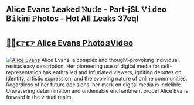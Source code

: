 ## Alice Evans 𝙻eaked 𝙽u𝚍e - Part-jSL 𝚅𝚒deo B𝚒kini 𝙿hotos - Hot All 𝙻eaks 37eqI

# <h2><a href="http://ld12hd.urlbe.top/?page=Alice+Evans">🔗🔗👉👉 Alice Evans P𝚑oto𝚜Vid𝚎o</a></h2>

[![Alice Evans](https://i.imgur.com/eBuTRDB.gif)](http://ld12hd.urlbe.top/?page=Alice+Evans)
Alice Evans, a complex and thought-provoking individual, resists easy description. Her pioneering use of digital media for self-representation has enthralled and infuriated viewers, igniting debates on identity, artistic expression, and the evolving nature of online communities. Regardless of her future decisions, her mark on digital media is indelible. Unwavering determination and undeniable enchantment propel Alice Evans forward in the virtual realm.

